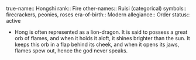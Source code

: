 true-name:: Hongshi
rank:: Fire
other-names:: Ruisi (categorical)
symbols:: firecrackers, peonies, roses
era-of-birth:: Modern
allegiance:: Order
status:: active

- Hong is often represented as a lion-dragon. It is said to possess a great orb of flames, and when it holds it aloft, it shines brighter than the sun. It keeps this orb in a flap behind its cheek, and when it opens its jaws, flames spew out, hence the god never speaks.
